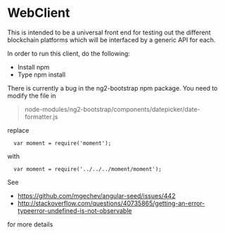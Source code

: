 # WebClient
This is intended to be a universal front end for testing out the different blockchain platforms which will be interfaced by a generic API for each.

In order to run this client, do the following:

 - Install npm
 - Type npm install

There is currently a bug in the ng2-bootstrap npm package.  You need to modify the file in
  
>node-modules/ng2-bootstrap/components/datepicker/date-formatter.js
  
replace

```
  var moment = require('moment');
```

with 
```
  var moment = require('../../../moment/moment');
```

See 

 - https://github.com/mgechev/angular-seed/issues/442 
 - http://stackoverflow.com/questions/40735865/getting-an-error-typeerror-undefined-is-not-observable
 
 for more details
